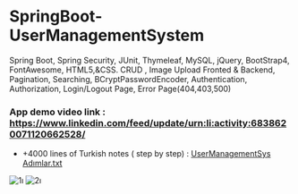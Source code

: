 # SpringBoot-UserManagementSystem
Spring Boot, Spring Security, JUnit, Thymeleaf, MySQL,  jQuery, BootStrap4, FontAwesome, HTML5,&amp;CSS. CRUD , Image Upload Fronted &amp; Backend, Pagination, Searching, BCryptPasswordEncoder, Authentication, Authorization, Login/Logout Page, Error Page(404,403,500)

### App demo video link : https://www.linkedin.com/feed/update/urn:li:activity:6838620071120662528/

- +4000 lines of Turkish notes ( step by step)  :  [UserManagementSys Adımlar.txt](https://github.com/Ugurhamzaoglu67/Spring-UserManagementSystem/files/7087267/UserManagementSys.Adimlar.txt)

![1ı](https://user-images.githubusercontent.com/13710309/131590151-0899834e-fe5c-4935-8e26-5b394c022157.PNG)
![2ı](https://user-images.githubusercontent.com/13710309/131590157-032e1915-f30a-44e4-a501-8404a49a6a10.PNG)

